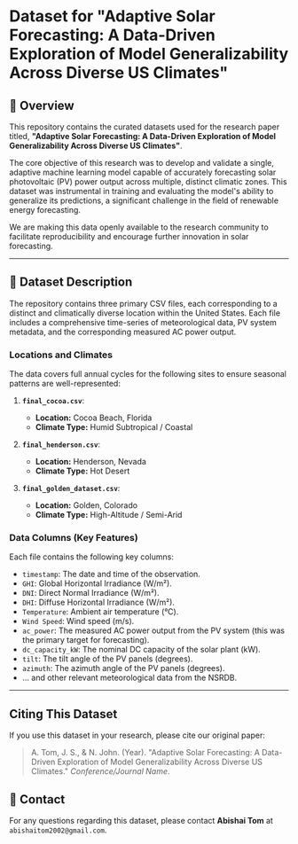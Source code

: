 # Dataset for "Adaptive Solar Forecasting: A Data-Driven Exploration of Model Generalizability Across Diverse US Climates"

## 📄 Overview

This repository contains the curated datasets used for the research paper titled, **"Adaptive Solar Forecasting: A Data-Driven Exploration of Model Generalizability Across Diverse US Climates"**.

The core objective of this research was to develop and validate a single, adaptive machine learning model capable of accurately forecasting solar photovoltaic (PV) power output across multiple, distinct climatic zones. This dataset was instrumental in training and evaluating the model's ability to generalize its predictions, a significant challenge in the field of renewable energy forecasting.

We are making this data openly available to the research community to facilitate reproducibility and encourage further innovation in solar forecasting.

---

## 📂 Dataset Description

The repository contains three primary CSV files, each corresponding to a distinct and climatically diverse location within the United States. Each file includes a comprehensive time-series of meteorological data, PV system metadata, and the corresponding measured AC power output.

### Locations and Climates

The data covers full annual cycles for the following sites to ensure seasonal patterns are well-represented:

1.  **`final_cocoa.csv`**:
    * **Location:** Cocoa Beach, Florida
    * **Climate Type:** Humid Subtropical / Coastal

2.  **`final_henderson.csv`**:
    * **Location:** Henderson, Nevada
    * **Climate Type:** Hot Desert

3.  **`final_golden_dataset.csv`**:
    * **Location:** Golden, Colorado
    * **Climate Type:** High-Altitude / Semi-Arid

### Data Columns (Key Features)

Each file contains the following key columns:

* `timestamp`: The date and time of the observation.
* `GHI`: Global Horizontal Irradiance (W/m²).
* `DNI`: Direct Normal Irradiance (W/m²).
* `DHI`: Diffuse Horizontal Irradiance (W/m²).
* `Temperature`: Ambient air temperature (°C).
* `Wind Speed`: Wind speed (m/s).
* `ac_power`: The measured AC power output from the PV system (this was the primary target for forecasting).
* `dc_capacity_kW`: The nominal DC capacity of the solar plant (kW).
* `tilt`: The tilt angle of the PV panels (degrees).
* `azimuth`: The azimuth angle of the PV panels (degrees).
* ... and other relevant meteorological data from the NSRDB.

---

##  Citing This Dataset

If you use this dataset in your research, please cite our original paper:

> A. Tom, J. S., & N. John. (Year). "Adaptive Solar Forecasting: A Data-Driven Exploration of Model Generalizability Across Diverse US Climates." *Conference/Journal Name*.

## 📧 Contact

For any questions regarding this dataset, please contact **Abishai Tom** at `abishaitom2002@gmail.com`.
